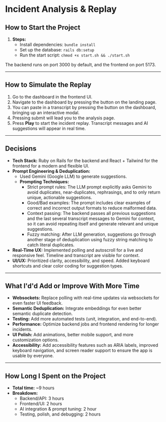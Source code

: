 # Incident Analysis & Replay

## How to Start the Project

1. **Steps:**
   - Install dependencies: `bundle install`
   - Set up the database: `rails db:setup`
   - Run the start script: `chmod +x start.sh && ./start.sh`

The backend runs on port 3000 by default, and the frontend on port 5173.

---

## How to Simulate the Replay

1. Go to the dashboard in the frontend UI.
2. Navigate to the dashboard by pressing the button on the landing page.
3. You can paste in a transcript by pressing the button on the dashboard, bringing up an interactive modal.
4. Pressing submit will lead you to the analysis page.
5. Press **Play** to start the incident replay. Transcript messages and AI suggestions will appear in real time.

---

## Decisions

- **Tech Stack:** Ruby on Rails for the backend and React + Tailwind for the frontend for a modern and flexible UI.
- **Prompt Engineering & Deduplication:**
  - Used Gemini (Google LLM) to generate suggestions.
  - **Prompting Techniques:**
    - Strict prompt rules: The LLM prompt explicitly asks Gemini to avoid duplicates, near-duplicates, rephrasings, and to only return unique, actionable suggestions.
    - Good/Bad examples: The prompt includes clear examples of correct and incorrect output formats to reduce malformed data.
    - Context passing: The backend passes all previous suggestions and the last several transcript messages to Gemini for context, so it can avoid repeating itself and generate relevant and unique suggestions.
    - Fuzzy matching: After LLM generation, suggestions go through another stage of deduplication using fuzzy string matching to catch literal duplicates.
- **Real-Time UX:** Implemented polling and autoscroll for a live and responsive feel. Timeline and transcript are visible for context.
- **UI/UX:** Prioritized clarity, accessibility, and speed. Added keyboard shortcuts and clear color coding for suggestion types.

---

## What I'd'd Add or Improve With More Time

- **Websockets:** Replace polling with real-time updates via websockets for even faster UI feedback.
- **Semantic Deduplication:** Integrate embeddings for even better semantic duplicate detection.
- **Testing:** Add more automated tests (unit, integration, and end-to-end).
- **Performance:** Optimize backend jobs and frontend rendering for longer incidents.
- **UI Polish:** Add animations, better mobile support, and more customization options.
- **Accessibility:** Add accessibility features such as ARIA labels, improved keyboard navigation, and screen reader support to ensure the app is usable by everyone.

---

## How Long I Spent on the Project

- **Total time:** ~9 hours
- **Breakdown:**
  - Backend/API: 3 hours
  - Frontend/UI: 2 hours
  - AI integration & prompt tuning: 2 hour
  - Testing, polish, and debugging: 2 hours
